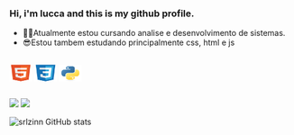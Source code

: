 ### Hi, i'm lucca and this is my github profile.

- 👨‍🎓Atualmente estou cursando analise e desenvolvimento de sistemas.
- 😎Estou tambem estudando principalmente css, html e js

<div style="display: inline_block"><br>
  <img align="center" alt="Rafa-HTML" height="30" width="40" 
     src="https://raw.githubusercontent.com/devicons/devicon/master/icons/html5/html5-original.svg">
  <img align="center" alt="Rafa-CSS" height="30" width="40" 
     src="https://raw.githubusercontent.com/devicons/devicon/master/icons/css3/css3-original.svg">
  <img align="center" alt="Rafa-Python" height="30" width="40" 
     src="https://raw.githubusercontent.com/devicons/devicon/master/icons/python/python-original.svg"> 
</div>


  ##

<div>
 <a href="https://www.instagram.com/calu_zin/" target="_blank"><img src="https://img.shields.io/badge/-Instagram-%23E4405F?style=for-the-badge&logo=instagram&logoColor=white" target="_blank"></a>
  <a href="https://www.linkedin.com/in/lucca-galeno-cordeiro-a175502a8/" target="_blank"><img src="https://img.shields.io/badge/-LinkedIn-%230077B5?style=for-the-badge&logo=linkedin&logoColor=white" target="_blank"></a> 
  
</div>


![srlzinn GitHub stats](https://github-readme-stats.vercel.app/api?username=srlzinn&show_icons=true&theme=dracula)
